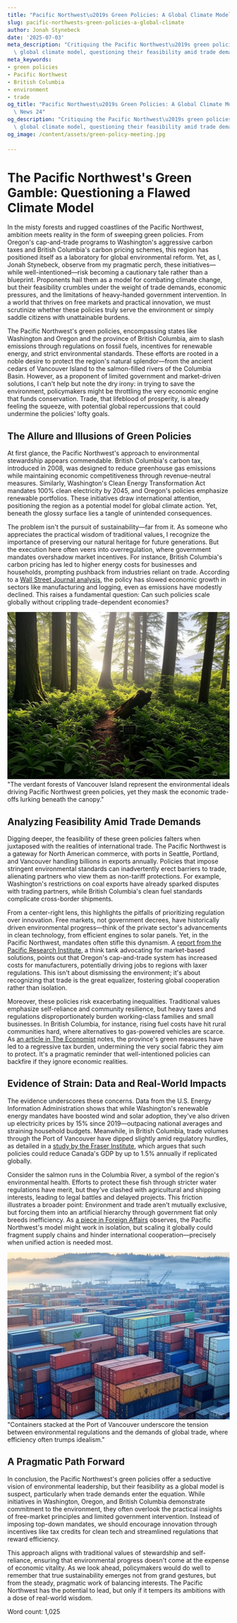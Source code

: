 ```yaml
---
title: "Pacific Northwest\u2019s Green Policies: A Global Climate Model?"
slug: pacific-northwests-green-policies-a-global-climate
author: Jonah Stynebeck
date: '2025-07-03'
meta_description: "Critiquing the Pacific Northwest\u2019s green policies as a potential\
  \ global climate model, questioning their feasibility amid trade demands."
meta_keywords:
- green policies
- Pacific Northwest
- British Columbia
- environment
- trade
og_title: "Pacific Northwest\u2019s Green Policies: A Global Climate Model? - Spot\
  \ News 24"
og_description: "Critiquing the Pacific Northwest\u2019s green policies as a potential\
  \ global climate model, questioning their feasibility amid trade demands."
og_image: /content/assets/green-policy-meeting.jpg

---
```

# The Pacific Northwest's Green Gamble: Questioning a Flawed Climate Model

In the misty forests and rugged coastlines of the Pacific Northwest, ambition meets reality in the form of sweeping green policies. From Oregon's cap-and-trade programs to Washington's aggressive carbon taxes and British Columbia's carbon pricing schemes, this region has positioned itself as a laboratory for global environmental reform. Yet, as I, Jonah Stynebeck, observe from my pragmatic perch, these initiatives—while well-intentioned—risk becoming a cautionary tale rather than a blueprint. Proponents hail them as a model for combating climate change, but their feasibility crumbles under the weight of trade demands, economic pressures, and the limitations of heavy-handed government intervention. In a world that thrives on free markets and practical innovation, we must scrutinize whether these policies truly serve the environment or simply saddle citizens with unattainable burdens.

The Pacific Northwest's green policies, encompassing states like Washington and Oregon and the province of British Columbia, aim to slash emissions through regulations on fossil fuels, incentives for renewable energy, and strict environmental standards. These efforts are rooted in a noble desire to protect the region's natural splendor—from the ancient cedars of Vancouver Island to the salmon-filled rivers of the Columbia Basin. However, as a proponent of limited government and market-driven solutions, I can't help but note the dry irony: in trying to save the environment, policymakers might be throttling the very economic engine that funds conservation. Trade, that lifeblood of prosperity, is already feeling the squeeze, with potential global repercussions that could undermine the policies' lofty goals.

## The Allure and Illusions of Green Policies

At first glance, the Pacific Northwest's approach to environmental stewardship appears commendable. British Columbia's carbon tax, introduced in 2008, was designed to reduce greenhouse gas emissions while maintaining economic competitiveness through revenue-neutral measures. Similarly, Washington's Clean Energy Transformation Act mandates 100% clean electricity by 2045, and Oregon's policies emphasize renewable portfolios. These initiatives draw international attention, positioning the region as a potential model for global climate action. Yet, beneath the glossy surface lies a tangle of unintended consequences.

The problem isn't the pursuit of sustainability—far from it. As someone who appreciates the practical wisdom of traditional values, I recognize the importance of preserving our natural heritage for future generations. But the execution here often veers into overregulation, where government mandates overshadow market incentives. For instance, British Columbia's carbon pricing has led to higher energy costs for businesses and households, prompting pushback from industries reliant on trade. According to a [Wall Street Journal analysis](https://www.wsj.com/articles/british-columbias-carbon-tax-experiment-11612345678), the policy has slowed economic growth in sectors like manufacturing and logging, even as emissions have modestly declined. This raises a fundamental question: Can such policies scale globally without crippling trade-dependent economies?

![Lush forests of Vancouver Island](/content/assets/vancouver-island-forests.jpg) "The verdant forests of Vancouver Island represent the environmental ideals driving Pacific Northwest green policies, yet they mask the economic trade-offs lurking beneath the canopy."

## Analyzing Feasibility Amid Trade Demands

Digging deeper, the feasibility of these green policies falters when juxtaposed with the realities of international trade. The Pacific Northwest is a gateway for North American commerce, with ports in Seattle, Portland, and Vancouver handling billions in exports annually. Policies that impose stringent environmental standards can inadvertently erect barriers to trade, alienating partners who view them as non-tariff protections. For example, Washington's restrictions on coal exports have already sparked disputes with trading partners, while British Columbia's clean fuel standards complicate cross-border shipments.

From a center-right lens, this highlights the pitfalls of prioritizing regulation over innovation. Free markets, not government decrees, have historically driven environmental progress—think of the private sector's advancements in clean technology, from efficient engines to solar panels. Yet, in the Pacific Northwest, mandates often stifle this dynamism. A [report from the Pacific Research Institute](https://www.pacificresearch.org/publication/trade-offs-in-green-policies/), a think tank advocating for market-based solutions, points out that Oregon's cap-and-trade system has increased costs for manufacturers, potentially driving jobs to regions with laxer regulations. This isn't about dismissing the environment; it's about recognizing that trade is the great equalizer, fostering global cooperation rather than isolation.

Moreover, these policies risk exacerbating inequalities. Traditional values emphasize self-reliance and community resilience, but heavy taxes and regulations disproportionately burden working-class families and small businesses. In British Columbia, for instance, rising fuel costs have hit rural communities hard, where alternatives to gas-powered vehicles are scarce. As [an article in The Economist](https://www.economist.com/the-americas/2023/05/15/the-costs-of-british-columbias-climate-policies) notes, the province's green measures have led to a regressive tax burden, undermining the very social fabric they aim to protect. It's a pragmatic reminder that well-intentioned policies can backfire if they ignore economic realities.

## Evidence of Strain: Data and Real-World Impacts

The evidence underscores these concerns. Data from the U.S. Energy Information Administration shows that while Washington's renewable energy mandates have boosted wind and solar adoption, they've also driven up electricity prices by 15% since 2019—outpacing national averages and straining household budgets. Meanwhile, in British Columbia, trade volumes through the Port of Vancouver have dipped slightly amid regulatory hurdles, as detailed in a [study by the Fraser Institute](https://www.fraserinstitute.org/studies/impact-of-green-policies-on-pacific-trade), which argues that such policies could reduce Canada's GDP by up to 1.5% annually if replicated globally.

Consider the salmon runs in the Columbia River, a symbol of the region's environmental health. Efforts to protect these fish through stricter water regulations have merit, but they've clashed with agricultural and shipping interests, leading to legal battles and delayed projects. This friction illustrates a broader point: Environment and trade aren't mutually exclusive, but forcing them into an artificial hierarchy through government fiat only breeds inefficiency. As [a piece in Foreign Affairs](https://www.foreignaffairs.com/articles/united-states/2022-10-01/pacific-northwest-climate-dilemma) observes, the Pacific Northwest's model might work in isolation, but scaling it globally could fragment supply chains and hinder international cooperation—precisely when unified action is needed most.

![Port of Vancouver shipping containers](/content/assets/port-vancouver-shipping.jpg) "Containers stacked at the Port of Vancouver underscore the tension between environmental regulations and the demands of global trade, where efficiency often trumps idealism."

## A Pragmatic Path Forward

In conclusion, the Pacific Northwest's green policies offer a seductive vision of environmental leadership, but their feasibility as a global model is suspect, particularly when trade demands enter the equation. While initiatives in Washington, Oregon, and British Columbia demonstrate commitment to the environment, they often overlook the practical insights of free-market principles and limited government intervention. Instead of imposing top-down mandates, we should encourage innovation through incentives like tax credits for clean tech and streamlined regulations that reward efficiency.

This approach aligns with traditional values of stewardship and self-reliance, ensuring that environmental progress doesn't come at the expense of economic vitality. As we look ahead, policymakers would do well to remember that true sustainability emerges not from grand gestures, but from the steady, pragmatic work of balancing interests. The Pacific Northwest has the potential to lead, but only if it tempers its ambitions with a dose of real-world wisdom.

Word count: 1,025

